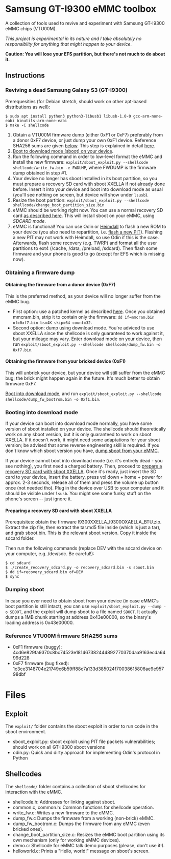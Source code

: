 # Samsung GT-I9300 eMMC toolbox

A collection of tools used to revive and experiment with Samsung GT-I9300 eMMC chips (VTU00M).

*This project is experimental in its nature and I take absolutely no responsiblity for anything that might happen to your device.*

**Caution: You will lose your EFS partition, but there's not much to do about it.**

## Instructions

### Reviving a dead Samsung Galaxy S3 (GT-I9300)

Prerequesities (for Debian stretch, should work on other apt-based distributions as well):
```shell
$ sudo apt install python3 python3-libusb1 libusb-1.0-0 gcc-arm-none-eabi binutils-arm-none-eabi
$ make -C shellcode
```

1. Obtain a VTU00M firmware dump (either 0xF1 or 0xF7) preferably from a donor 0xF7 device, or just dump your own 0xF1 device. Reference SHA256 sums are given [below](#reference-vtu00m-firmware-sha256-sums). This step is explained in detail [here](#obtaining-a-firmware-dump).
2. [Boot to download mode (sboot) on your device](#booting-into-download-mode).
3. Run the following command in order to low-level format the eMMC and install the new firmware:
	`exploit/sboot_exploit.py --shellcode shellcode/write_fw.bin -e FWDUMP`,
    where FWDUMP is the firmware dump obtained in step #1.
4. Your device no longer has sboot installed in its boot partition, so you must prepare a recovery SD card with sboot XXELLA if not already done before. Insert it into your device and boot into download mode as usual (you'll see nothing on screen, but device will show under `lsusb`).
5. Resize the boot partition:
	`exploit/sboot_exploit.py --shellcode shellcode/change_boot_partition_size.bin`
6. eMMC should be working right now. You can use a normal recovery SD card [as described here](https://forum.xda-developers.com/galaxy-s3/general/galaxy-s-iii-gt-i9300-hard-brick-fix-t1916796). This will install sboot on your eMMC, using *SDCARD mode*.
7. eMMC is functional! You can use Odin or [Heimdall](https://github.com/Benjamin-Dobell/Heimdall) to flash a new ROM to your device (you also need to repartition, i.e. [flash a new PIT](https://forum.xda-developers.com/galaxy-s3/help/solved-pit-bricked-dead-problem-gt-t2535367)). Flashing a new PIT may not work with Heimdall, so use Odin if this is the case. Afterwards, flash some recovery (e.g. TWRP) and format all the user partitions to ext4 (/cache, /data, /preload, /sdcard). Then flash some firmware and your phone is good to go (except for EFS which is missing now).

### Obtaining a firmware dump

#### Obtaining the firmware from a donor device (0xF7)

This is the preferred method, as your device will no longer suffer from the eMMC bug.

* First option: use a patched kernel as described [here](https://forum.xda-developers.com/showpost.php?p=37936242&postcount=72). Once you obtained mmcram.bin, strip it to contain only the firmware: `dd if=mmcram.bin of=0xf7.bin bs=4K skip=64 count=32`.
* Second option: dump using download mode. You're adviced to use sboot XXELLA since the shellcode is only guaranteed to work against it, but your mileage may vary. Enter download mode on your device, then run `exploit/sboot_exploit.py --shellcode shellcode/dump_fw.bin -o 0xf7.bin`.


#### Obtaining the firmware from your bricked device (0xF1)

This will unbrick your device, but your device will still suffer from the eMMC bug; the brick might happen again in the future. It's much better to obtain firmware 0xF7.

[Boot into download mode](#booting-into-download-mode), and run `exploit/sboot_exploit.py --shellcode shellcode/dump_fw_bootrom.bin -o 0xf1.bin`.

### Booting into download mode

If your device can boot into download mode normally, you have some version of sboot installed on your device. The shellcode should theoretically work on any sboot version, but it is only guaranteed to work on sboot XXELLA. If it doesn't work, it might need some adaptations for your sboot version; be advised that some reverse engineering skill is required. If you don't know which sboot version you have, [dump sboot from your eMMC](#dumping-sboot).

If your device cannot boot into download mode (i.e. it's entirely dead - you see nothing), you first need a charged battery. Then, proceed to [prepare a recovery SD card with sboot XXELLA](#preparing-a-recovery-sd-card-with-sboot-xxella). Once it's ready, just insert the SD card to your device, insert the battery, press vol down + home + power for approx. 2-3 seconds, release all of them and press the volume up button once (not needed tho). Plug in the device over USB to your computer and it should be visible under `lsusb`. You might see some funky stuff on the phone's screen -- just ignore it.

#### Preparing a recovery SD card with sboot XXELLA

Prerequisites: obtain the firmware I9300XXELLA_I9300OXAELLA_BTU.zip. Extract the zip file, then extract the tar.md5 file inside (which is just a tar), and grab sboot.bin. This is the relevant sboot version. Copy it inside the sdcard folder.

Then run the following commands (replace DEV with the sdcard device on your computer, e.g. /dev/sdc. Be careful!):

```shell
$ cd sdcard
$ ./create_recovery_sdcard.py -o recovery_sdcard.bin -s sboot.bin
$ dd if=recovery_sdcard.bin of=DEV
$ sync
```

### Dumping sboot

In case you ever need to obtain sboot from your device (in case eMMC's boot partition is still intact), you can use `exploit/sboot_exploit.py --dump -o SBOOT`, and the exploit will dump sboot to a file named `SBOOT`. It actually dumps a 1MB chunk starting at address 0x43e00000, so the binary's loading address is 0x43e00000.

### Reference VTU00M firmware SHA256 sums

* 0xF1 firmware (buggy): 4cd6e829fa9370c8bc74523e181467382444892770370daa9163ecda6499d228
* 0xF7 firmware (bug fixed): 1c3ce3148704e21749c6b59ff88c7a133d385024f70038615806ae9e95798dbf

# Files

## Exploit

The `exploit/` folder contains the sboot exploit in order to run code in the sboot environment.

* sboot_exploit.py: sboot exploit using PIT file packets vulnerabilities; should work on all GT-I9300 sboot versions
* odin.py: Quick and dirty approach for implementing Odin's protocol in Python

## Shellcodes

The `shellcode/` folder contains a collection of sboot shellcodes for interaction with the eMMC.

* shellcode.h: Addresses for linking against sboot.
* common.c, common.h: Common functions for shellcode operation.
* write_fw.c: Writes a new firmware to the eMMC.
* dump_fw.c Dumps the firmware from a working (non-brick) eMMC.
* dump_fw_bootrom.c: Dumps the firmware from any eMMC (even bricked ones).
* change_boot_partition_size.c: Resizes the eMMC boot partition using its own mechanism (only for working eMMC devices).
* demo.c: Shellcode for eMMC talk demo purposes (please, don't use it!).
* helloworld.c: Prints a "Hello, world!" message on sboot's screen.
